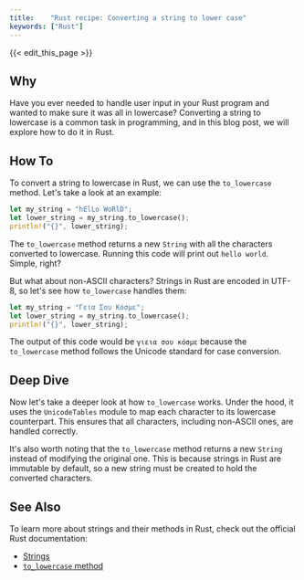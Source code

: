 ```yaml
---
title:    "Rust recipe: Converting a string to lower case"
keywords: ["Rust"]
---
```


{{< edit_this_page >}}

## Why
Have you ever needed to handle user input in your Rust program and wanted to make sure it was all in lowercase? Converting a string to lowercase is a common task in programming, and in this blog post, we will explore how to do it in Rust.

## How To
To convert a string to lowercase in Rust, we can use the `to_lowercase` method. Let's take a look at an example:

```Rust
let my_string = "hElLo WoRlD";
let lower_string = my_string.to_lowercase();
println!("{}", lower_string);
```

The `to_lowercase` method returns a new `String` with all the characters converted to lowercase. Running this code will print out `hello world`. Simple, right?

But what about non-ASCII characters? Strings in Rust are encoded in UTF-8, so let's see how `to_lowercase` handles them:

```Rust
let my_string = "Γεια Σου Κόσμε";
let lower_string = my_string.to_lowercase();
println!("{}", lower_string);
```

The output of this code would be `γιεια σου κόσμε` because the `to_lowercase` method follows the Unicode standard for case conversion.

## Deep Dive
Now let's take a deeper look at how `to_lowercase` works. Under the hood, it uses the `UnicodeTables` module to map each character to its lowercase counterpart. This ensures that all characters, including non-ASCII ones, are handled correctly.

It's also worth noting that the `to_lowercase` method returns a new `String` instead of modifying the original one. This is because strings in Rust are immutable by default, so a new string must be created to hold the converted characters.

## See Also
To learn more about strings and their methods in Rust, check out the official Rust documentation:
- [Strings](https://doc.rust-lang.org/std/string/)
- [`to_lowercase` method](https://doc.rust-lang.org/std/string/struct.String.html#method.to_lowercase)
